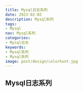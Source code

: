 ```yaml
---
title: Mysql日志系列
date: 2023-02-02
description: Mysql系列
tags:
- Mysql
nav: Mysql系列
categories:
- Mysql日志
keywords:
- Mysql系列
- Mysql系列
image: post/design/colorhunt.jpg
---
```


## Mysql日志系列
